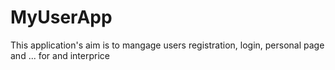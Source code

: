 # MyUserApp
This application's aim is to mangage users registration, login, personal page and ... for and interprice 
